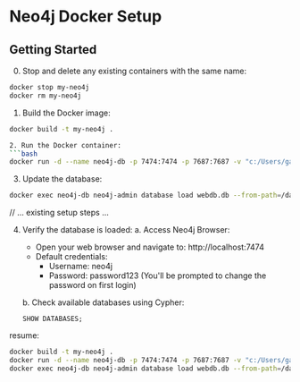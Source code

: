 # Neo4j Docker Setup

## Getting Started

0. Stop and delete any existing containers with the same name:
```bash
docker stop my-neo4j
docker rm my-neo4j
```

1. Build the Docker image:
```bash
docker build -t my-neo4j .

2. Run the Docker container:
```bash
docker run -d --name neo4j-db -p 7474:7474 -p 7687:7687 -v "c:/Users/gabri/OneDrive/Escritorio/Facultad/Base de datos de Grafos/solución/data:/data" my-neo4j
```

3. Update the database:
```bash
docker exec neo4j-db neo4j-admin database load webdb.db --from-path=/data --overwrite-destination=true
```

// ... existing setup steps ...

4. Verify the database is loaded:
   a. Access Neo4j Browser:
   - Open your web browser and navigate to: http://localhost:7474
   - Default credentials:
     - Username: neo4j
     - Password: password123
     (You'll be prompted to change the password on first login)

   b. Check available databases using Cypher:
   ```cypher
   SHOW DATABASES;

resume:
```bash
docker build -t my-neo4j .
docker run -d --name neo4j-db -p 7474:7474 -p 7687:7687 -v "c:/Users/gabri/OneDrive/Escritorio/Facultad/Base de datos de Grafos/solución/data:/data" my-neo4j
docker exec neo4j-db neo4j-admin database load webdb.db --from-path=/data --overwrite-destination=true
```